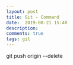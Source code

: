```yaml
---
layout: post
title: Git - Command
date:  2019-08-21 15:40
description: 
comments: true
tags: git
---
```


git push origin --delete <branch name>

